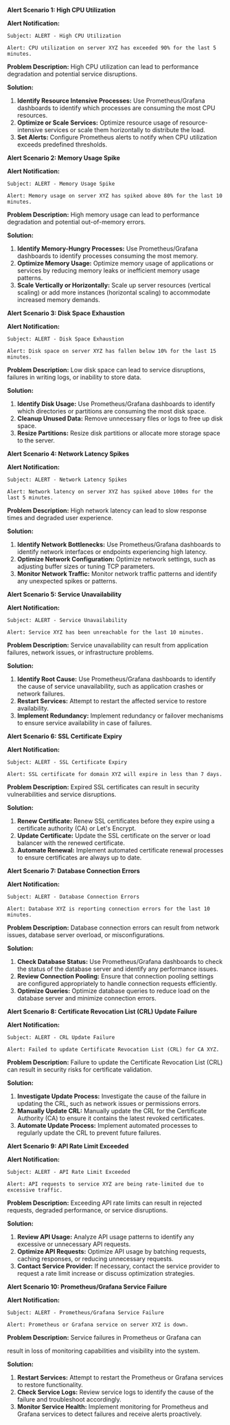 **Alert Scenario 1: High CPU Utilization**

**Alert Notification:**
```
Subject: ALERT - High CPU Utilization

Alert: CPU utilization on server XYZ has exceeded 90% for the last 5 minutes.
```

**Problem Description:**
High CPU utilization can lead to performance degradation and potential service disruptions.

**Solution:**
1. **Identify Resource Intensive Processes:** Use Prometheus/Grafana dashboards to identify which processes are consuming the most CPU resources.
2. **Optimize or Scale Services:** Optimize resource usage of resource-intensive services or scale them horizontally to distribute the load.
3. **Set Alerts:** Configure Prometheus alerts to notify when CPU utilization exceeds predefined thresholds.

**Alert Scenario 2: Memory Usage Spike**

**Alert Notification:**
```
Subject: ALERT - Memory Usage Spike

Alert: Memory usage on server XYZ has spiked above 80% for the last 10 minutes.
```

**Problem Description:**
High memory usage can lead to performance degradation and potential out-of-memory errors.

**Solution:**
1. **Identify Memory-Hungry Processes:** Use Prometheus/Grafana dashboards to identify processes consuming the most memory.
2. **Optimize Memory Usage:** Optimize memory usage of applications or services by reducing memory leaks or inefficient memory usage patterns.
3. **Scale Vertically or Horizontally:** Scale up server resources (vertical scaling) or add more instances (horizontal scaling) to accommodate increased memory demands.

**Alert Scenario 3: Disk Space Exhaustion**

**Alert Notification:**
```
Subject: ALERT - Disk Space Exhaustion

Alert: Disk space on server XYZ has fallen below 10% for the last 15 minutes.
```

**Problem Description:**
Low disk space can lead to service disruptions, failures in writing logs, or inability to store data.

**Solution:**
1. **Identify Disk Usage:** Use Prometheus/Grafana dashboards to identify which directories or partitions are consuming the most disk space.
2. **Cleanup Unused Data:** Remove unnecessary files or logs to free up disk space.
3. **Resize Partitions:** Resize disk partitions or allocate more storage space to the server.

**Alert Scenario 4: Network Latency Spikes**

**Alert Notification:**
```
Subject: ALERT - Network Latency Spikes

Alert: Network latency on server XYZ has spiked above 100ms for the last 5 minutes.
```

**Problem Description:**
High network latency can lead to slow response times and degraded user experience.

**Solution:**
1. **Identify Network Bottlenecks:** Use Prometheus/Grafana dashboards to identify network interfaces or endpoints experiencing high latency.
2. **Optimize Network Configuration:** Optimize network settings, such as adjusting buffer sizes or tuning TCP parameters.
3. **Monitor Network Traffic:** Monitor network traffic patterns and identify any unexpected spikes or patterns.

**Alert Scenario 5: Service Unavailability**

**Alert Notification:**
```
Subject: ALERT - Service Unavailability

Alert: Service XYZ has been unreachable for the last 10 minutes.
```

**Problem Description:**
Service unavailability can result from application failures, network issues, or infrastructure problems.

**Solution:**
1. **Identify Root Cause:** Use Prometheus/Grafana dashboards to identify the cause of service unavailability, such as application crashes or network failures.
2. **Restart Services:** Attempt to restart the affected service to restore availability.
3. **Implement Redundancy:** Implement redundancy or failover mechanisms to ensure service availability in case of failures.

**Alert Scenario 6: SSL Certificate Expiry**

**Alert Notification:**
```
Subject: ALERT - SSL Certificate Expiry

Alert: SSL certificate for domain XYZ will expire in less than 7 days.
```

**Problem Description:**
Expired SSL certificates can result in security vulnerabilities and service disruptions.

**Solution:**
1. **Renew Certificate:** Renew SSL certificates before they expire using a certificate authority (CA) or Let's Encrypt.
2. **Update Certificate:** Update the SSL certificate on the server or load balancer with the renewed certificate.
3. **Automate Renewal:** Implement automated certificate renewal processes to ensure certificates are always up to date.

**Alert Scenario 7: Database Connection Errors**

**Alert Notification:**
```
Subject: ALERT - Database Connection Errors

Alert: Database XYZ is reporting connection errors for the last 10 minutes.
```

**Problem Description:**
Database connection errors can result from network issues, database server overload, or misconfigurations.

**Solution:**
1. **Check Database Status:** Use Prometheus/Grafana dashboards to check the status of the database server and identify any performance issues.
2. **Review Connection Pooling:** Ensure that connection pooling settings are configured appropriately to handle connection requests efficiently.
3. **Optimize Queries:** Optimize database queries to reduce load on the database server and minimize connection errors.

**Alert Scenario 8: Certificate Revocation List (CRL) Update Failure**

**Alert Notification:**
```
Subject: ALERT - CRL Update Failure

Alert: Failed to update Certificate Revocation List (CRL) for CA XYZ.
```

**Problem Description:**
Failure to update the Certificate Revocation List (CRL) can result in security risks for certificate validation.

**Solution:**
1. **Investigate Update Process:** Investigate the cause of the failure in updating the CRL, such as network issues or permissions errors.
2. **Manually Update CRL:** Manually update the CRL for the Certificate Authority (CA) to ensure it contains the latest revoked certificates.
3. **Automate Update Process:** Implement automated processes to regularly update the CRL to prevent future failures.

**Alert Scenario 9: API Rate Limit Exceeded**

**Alert Notification:**
```
Subject: ALERT - API Rate Limit Exceeded

Alert: API requests to service XYZ are being rate-limited due to excessive traffic.
```

**Problem Description:**
Exceeding API rate limits can result in rejected requests, degraded performance, or service disruptions.

**Solution:**
1. **Review API Usage:** Analyze API usage patterns to identify any excessive or unnecessary API requests.
2. **Optimize API Requests:** Optimize API usage by batching requests, caching responses, or reducing unnecessary requests.
3. **Contact Service Provider:** If necessary, contact the service provider to request a rate limit increase or discuss optimization strategies.

**Alert Scenario 10: Prometheus/Grafana Service Failure**

**Alert Notification:**
```
Subject: ALERT - Prometheus/Grafana Service Failure

Alert: Prometheus or Grafana service on server XYZ is down.
```

**Problem Description:**
Service failures in Prometheus or Grafana can

 result in loss of monitoring capabilities and visibility into the system.

**Solution:**
1. **Restart Services:** Attempt to restart the Prometheus or Grafana services to restore functionality.
2. **Check Service Logs:** Review service logs to identify the cause of the failure and troubleshoot accordingly.
3. **Monitor Service Health:** Implement monitoring for Prometheus and Grafana services to detect failures and receive alerts proactively.
